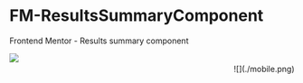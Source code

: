 # FM-ResultsSummaryComponent
Frontend Mentor - Results summary component

<div align="center">
  <div align="left" width="auto"><img src="![](./desktop.png)"></div>
  <div align="right" width="auto">![](./mobile.png)</div>
</div>



